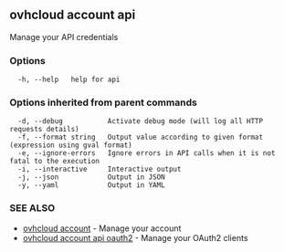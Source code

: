 ## ovhcloud account api

Manage your API credentials

### Options

```
  -h, --help   help for api
```

### Options inherited from parent commands

```
  -d, --debug           Activate debug mode (will log all HTTP requests details)
  -f, --format string   Output value according to given format (expression using gval format)
  -e, --ignore-errors   Ignore errors in API calls when it is not fatal to the execution
  -i, --interactive     Interactive output
  -j, --json            Output in JSON
  -y, --yaml            Output in YAML
```

### SEE ALSO

* [ovhcloud account](ovhcloud_account.md)	 - Manage your account
* [ovhcloud account api oauth2](ovhcloud_account_api_oauth2.md)	 - Manage your OAuth2 clients

